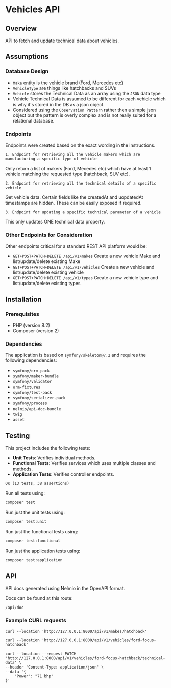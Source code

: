 # Vehicles API

## Overview
API to fetch and update technical data about vehicles.

## Assumptions
### Database Design
- `Make` entity is the vehicle brand (Ford, Mercedes etc)
- `VehicleType` are things like hatchbacks and SUVs
- `Vehicle` stores the Technical Data as an array using the `JSON` data type
- Vehicle Technical Data is assumed to be different for each vehicle which is why it's stored in the DB as a json object.
- Considered using the `Observation Pattern` rather then a simple json object but the pattern is overly complex and is not really suited for a relational database.

### Endpoints
Endpoints were created based on the exact wording in the instructions.
```
1. Endpoint for retrieving all the vehicle makers which are manufacturing a specific type of vehicle
```
Only return a list of makers (Ford, Mecedes etc) which have at least 1 vehicle matching the requested type (hatchback, SUV etc).

```
2. Endpoint for retrieving all the technical details of a specific vehicle
```
Get vehicle data. Certain fields like the createdAt and uopdatedAt timestamps are hidden. These can be easily exposed if required.

```
3. Endpoint for updating a specific technical parameter of a vehicle
```
This only updates ONE technical data property.

### Other Endpoints for Consideration
Other endpoints critical for a standard REST API platform would be:
- `GET+POST+PATCH+DELETE /api/v1/makes` Create a new vehicle Make and list/update/delete existing Make
- `GET+POST+PATCH+DELETE /api/v1/vehicles` Create a new vehicle and list/update/delete existing vehicle
- `GET+POST+PATCH+DELETE /api/v1/types` Create a new vehicle type and list/update/delete existing types

## Installation
### Prerequisites
- PHP (version 8.2)
- Composer (version 2)

### Dependencies
The application is based on `symfony/skeleton@7.2` and requires the following dependencies:
- `symfony/orm-pack`
- `symfony/maker-bundle`
- `symfony/validator`
- `orm-fixtures`
- `symfony/test-pack`
- `symfony/serializer-pack`
- `symfony/process`
- `nelmio/api-doc-bundle`
- `twig`
- `asset`

## Testing
This project includes the following tests:
- **Unit Tests**: Verifies individual methods.
- **Functional Tests**: Verifies services which uses multiple classes and methods.
- **Application Tests**: Verifies controller endpoints.

```
OK (13 tests, 38 assertions)
```

Run all tests using:
```bash
composer test
```

Run just the unit tests using:
```bash
composer test:unit
```

Run just the functional tests using:
```bash
composer test:functional
```

Run just the application tests using:
```bash
composer test:application
```

## API

API docs generated using Nelmio in the OpenAPI format.

Docs can be found at this route:
```
/api/doc
```

### Example CURL requests

```
curl --location 'http://127.0.0.1:8000/api/v1/makes/hatchback'
```

```
curl --location 'http://127.0.0.1:8000/api/v1/vehicles/ford-focus-hatchback'
```

```
curl --location --request PATCH 'http://127.0.0.1:8000/api/v1/vehicles/ford-focus-hatchback/technical-data' \
--header 'Content-Type: application/json' \
--data '{
    "Power": "71 bhp"
}'
```